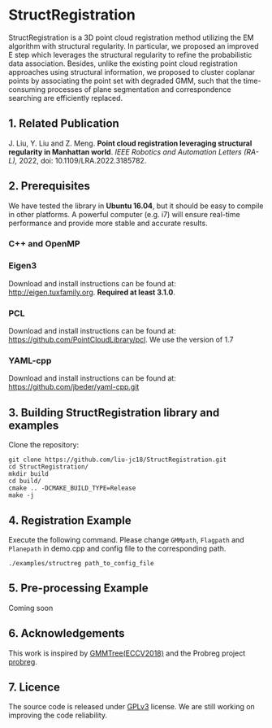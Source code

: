 # StructRegistration

StructRegistration is a 3D point cloud registration method utilizing the EM algorithm with structural regularity. 
In particular, we proposed an improved E step which leverages the structural regularity to refine the probabilistic data association. 
Besides, unlike the existing point cloud registration approaches using structural information, we proposed to cluster coplanar points by associating the point set with degraded GMM, such that the time-consuming processes of plane segmentation and correspondence searching are efficiently replaced.

## 1. Related Publication
J. Liu, Y. Liu and Z. Meng. **Point cloud registration leveraging structural regularity in Manhattan world**. *IEEE Robotics and Automation Letters (RA-L),* 2022, doi: 10.1109/LRA.2022.3185782.

## 2. Prerequisites
We have tested the library in **Ubuntu 16.04**, but it should be easy to compile in other platforms. A powerful computer (e.g. i7) will ensure real-time performance and provide more stable and accurate results.

### C++ and OpenMP

### Eigen3
Download and install instructions can be found at: http://eigen.tuxfamily.org. **Required at least 3.1.0**.

### PCL 
Download and install instructions can be found at: https://github.com/PointCloudLibrary/pcl. We use the version of 1.7

### YAML-cpp
Download and install instructions can be found at: https://github.com/jbeder/yaml-cpp.git

## 3. Building StructRegistration library and examples
Clone the repository:
```
git clone https://github.com/liu-jc18/StructRegistration.git
cd StructRegistration/
mkdir build
cd build/
cmake .. -DCMAKE_BUILD_TYPE=Release
make -j
```
## 4. Registration Example

Execute the following command. Please change `GMMpath`, `Flagpath` and `Planepath` in demo.cpp and config file to the corresponding path.
```
./examples/structreg path_to_config_file
```

## 5. Pre-processing Example
Coming soon

## 6. Acknowledgements

This work is inspired by [GMMTree(ECCV2018)](https://arxiv.org/pdf/1807.02587.pdf) and the Probreg project [probreg](https://pepy.tech/badge/probreg).

## 7. Licence
The source code is released under [GPLv3](http://www.gnu.org/licenses/) license.
We are still working on improving the code reliability.